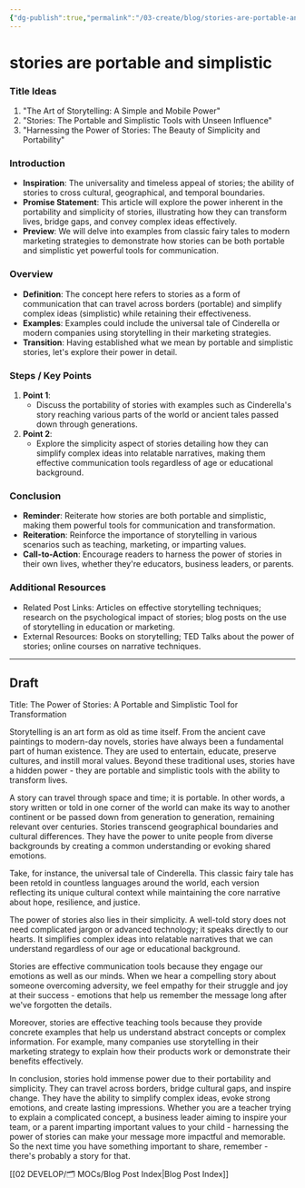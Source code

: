 ```yaml
---
{"dg-publish":true,"permalink":"/03-create/blog/stories-are-portable-and-simplistic/","tags":["storytelling"]}
---
```




# stories are portable and simplistic

### Title Ideas
1. "The Art of Storytelling: A Simple and Mobile Power"
2. "Stories: The Portable and Simplistic Tools with Unseen Influence"
3. "Harnessing the Power of Stories: The Beauty of Simplicity and Portability"

### Introduction

- **Inspiration**: The universality and timeless appeal of stories; the ability of stories to cross cultural, geographical, and temporal boundaries.
- **Promise Statement**: This article will explore the power inherent in the portability and simplicity of stories, illustrating how they can transform lives, bridge gaps, and convey complex ideas effectively.
- **Preview**: We will delve into examples from classic fairy tales to modern marketing strategies to demonstrate how stories can be both portable and simplistic yet powerful tools for communication.

### Overview

- **Definition**: The concept here refers to stories as a form of communication that can travel across borders (portable) and simplify complex ideas (simplistic) while retaining their effectiveness.
- **Examples**: Examples could include the universal tale of Cinderella or modern companies using storytelling in their marketing strategies.
- **Transition**: Having established what we mean by portable and simplistic stories, let's explore their power in detail.

### Steps / Key Points

1. **Point 1**:
    - Discuss the portability of stories with examples such as Cinderella's story reaching various parts of the world or ancient tales passed down through generations.
2. **Point 2**:
    - Explore the simplicity aspect of stories detailing how they can simplify complex ideas into relatable narratives, making them effective communication tools regardless of age or educational background.

### Conclusion

- **Reminder**: Reiterate how stories are both portable and simplistic, making them powerful tools for communication and transformation.
- **Reiteration**: Reinforce the importance of storytelling in various scenarios such as teaching, marketing, or imparting values.
- **Call-to-Action**: Encourage readers to harness the power of stories in their own lives, whether they're educators, business leaders, or parents.

### Additional Resources

- Related Post Links: Articles on effective storytelling techniques; research on the psychological impact of stories; blog posts on the use of storytelling in education or marketing.
- External Resources: Books on storytelling; TED Talks about the power of stories; online courses on narrative techniques.

---

## Draft

Title: The Power of Stories: A Portable and Simplistic Tool for Transformation

Storytelling is an art form as old as time itself. From the ancient cave paintings to modern-day novels, stories have always been a fundamental part of human existence. They are used to entertain, educate, preserve cultures, and instill moral values. Beyond these traditional uses, stories have a hidden power - they are portable and simplistic tools with the ability to transform lives.

A story can travel through space and time; it is portable. In other words, a story written or told in one corner of the world can make its way to another continent or be passed down from generation to generation, remaining relevant over centuries. Stories transcend geographical boundaries and cultural differences. They have the power to unite people from diverse backgrounds by creating a common understanding or evoking shared emotions.

Take, for instance, the universal tale of Cinderella. This classic fairy tale has been retold in countless languages around the world, each version reflecting its unique cultural context while maintaining the core narrative about hope, resilience, and justice.

The power of stories also lies in their simplicity. A well-told story does not need complicated jargon or advanced technology; it speaks directly to our hearts. It simplifies complex ideas into relatable narratives that we can understand regardless of our age or educational background.

Stories are effective communication tools because they engage our emotions as well as our minds. When we hear a compelling story about someone overcoming adversity, we feel empathy for their struggle and joy at their success - emotions that help us remember the message long after we've forgotten the details.

Moreover, stories are effective teaching tools because they provide concrete examples that help us understand abstract concepts or complex information. For example, many companies use storytelling in their marketing strategy to explain how their products work or demonstrate their benefits effectively.

In conclusion, stories hold immense power due to their portability and simplicity. They can travel across borders, bridge cultural gaps, and inspire change. They have the ability to simplify complex ideas, evoke strong emotions, and create lasting impressions. Whether you are a teacher trying to explain a complicated concept, a business leader aiming to inspire your team, or a parent imparting important values to your child - harnessing the power of stories can make your message more impactful and memorable. So the next time you have something important to share, remember - there's probably a story for that.



[[02 DEVELOP/🗂️ MOCs/Blog Post Index\|Blog Post Index]]